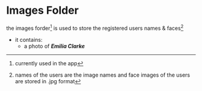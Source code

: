 # Images Folder
the images forder[^1] is used to store the registered users names & faces[^2]
  
  - it contains:
    - a photo of ***Emilia Clarke***
   
[^1]: currently used in the app
[^2]: names of the users are the image names and face images of the users are stored in .jpg format
